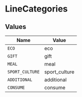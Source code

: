 # LineCategories


## Values

| Name            | Value           |
| --------------- | --------------- |
| `ECO`           | eco             |
| `GIFT`          | gift            |
| `MEAL`          | meal            |
| `SPORT_CULTURE` | sport_culture   |
| `ADDITIONAL`    | additional      |
| `CONSUME`       | consume         |